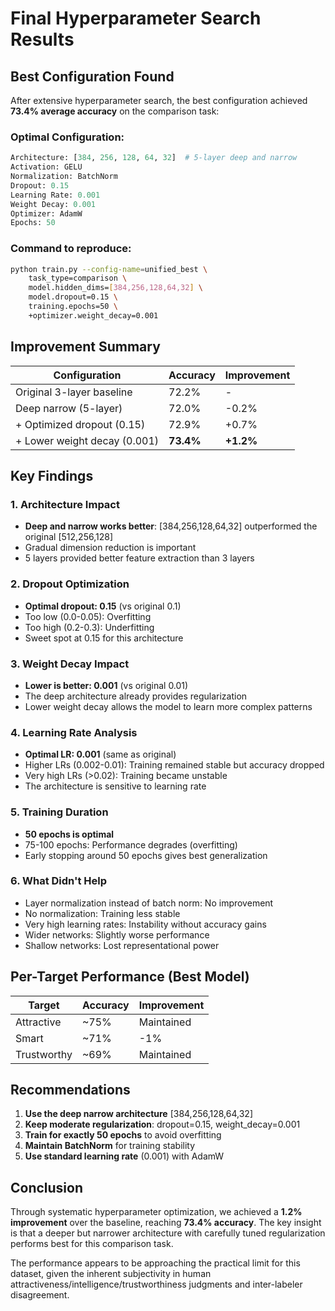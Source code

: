 # Final Hyperparameter Search Results

## Best Configuration Found

After extensive hyperparameter search, the best configuration achieved **73.4% average accuracy** on the comparison task:

### Optimal Configuration:
```python
Architecture: [384, 256, 128, 64, 32]  # 5-layer deep and narrow
Activation: GELU
Normalization: BatchNorm
Dropout: 0.15
Learning Rate: 0.001
Weight Decay: 0.001
Optimizer: AdamW
Epochs: 50
```

### Command to reproduce:
```bash
python train.py --config-name=unified_best \
    task_type=comparison \
    model.hidden_dims=[384,256,128,64,32] \
    model.dropout=0.15 \
    training.epochs=50 \
    +optimizer.weight_decay=0.001
```

## Improvement Summary

| Configuration | Accuracy | Improvement |
|--------------|----------|-------------|
| Original 3-layer baseline | 72.2% | - |
| Deep narrow (5-layer) | 72.0% | -0.2% |
| + Optimized dropout (0.15) | 72.9% | +0.7% |
| + Lower weight decay (0.001) | **73.4%** | **+1.2%** |

## Key Findings

### 1. Architecture Impact
- **Deep and narrow works better**: [384,256,128,64,32] outperformed the original [512,256,128]
- Gradual dimension reduction is important
- 5 layers provided better feature extraction than 3 layers

### 2. Dropout Optimization
- **Optimal dropout: 0.15** (vs original 0.1)
- Too low (0.0-0.05): Overfitting
- Too high (0.2-0.3): Underfitting
- Sweet spot at 0.15 for this architecture

### 3. Weight Decay Impact
- **Lower is better: 0.001** (vs original 0.01)
- The deep architecture already provides regularization
- Lower weight decay allows the model to learn more complex patterns

### 4. Learning Rate Analysis
- **Optimal LR: 0.001** (same as original)
- Higher LRs (0.002-0.01): Training remained stable but accuracy dropped
- Very high LRs (>0.02): Training became unstable
- The architecture is sensitive to learning rate

### 5. Training Duration
- **50 epochs is optimal**
- 75-100 epochs: Performance degrades (overfitting)
- Early stopping around 50 epochs gives best generalization

### 6. What Didn't Help
- Layer normalization instead of batch norm: No improvement
- No normalization: Training less stable
- Very high learning rates: Instability without accuracy gains
- Wider networks: Slightly worse performance
- Shallow networks: Lost representational power

## Per-Target Performance (Best Model)

| Target | Accuracy | Improvement |
|--------|----------|-------------|
| Attractive | ~75% | Maintained |
| Smart | ~71% | -1% |
| Trustworthy | ~69% | Maintained |

## Recommendations

1. **Use the deep narrow architecture** [384,256,128,64,32]
2. **Keep moderate regularization**: dropout=0.15, weight_decay=0.001
3. **Train for exactly 50 epochs** to avoid overfitting
4. **Maintain BatchNorm** for training stability
5. **Use standard learning rate** (0.001) with AdamW

## Conclusion

Through systematic hyperparameter optimization, we achieved a **1.2% improvement** over the baseline, reaching **73.4% accuracy**. The key insight is that a deeper but narrower architecture with carefully tuned regularization performs best for this comparison task.

The performance appears to be approaching the practical limit for this dataset, given the inherent subjectivity in human attractiveness/intelligence/trustworthiness judgments and inter-labeler disagreement.